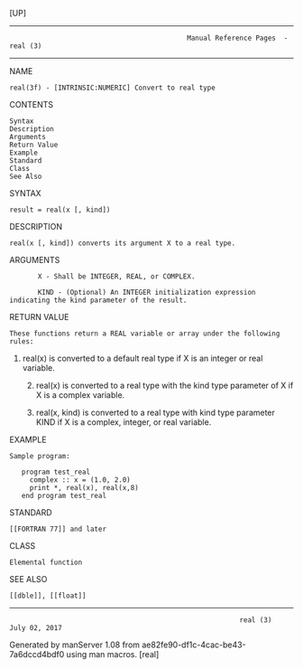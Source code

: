 [UP]

-----------------------------------------------------------------------------------------------------------------------------------
                                                Manual Reference Pages  - real (3)
-----------------------------------------------------------------------------------------------------------------------------------
                                                                 
NAME

    real(3f) - [INTRINSIC:NUMERIC] Convert to real type

CONTENTS

    Syntax
    Description
    Arguments
    Return Value
    Example
    Standard
    Class
    See Also

SYNTAX

    result = real(x [, kind])

DESCRIPTION

    real(x [, kind]) converts its argument X to a real type.

ARGUMENTS

           X - Shall be INTEGER, REAL, or COMPLEX.

           KIND - (Optional) An INTEGER initialization expression indicating the kind parameter of the result.

RETURN VALUE

    These functions return a REAL variable or array under the following rules:

1.    real(x) is converted to a default real type if X is an integer or real variable.

      2.    real(x) is converted to a real type with the kind type parameter of X if X is a complex variable.

      3.    real(x, kind) is converted to a real type with kind type parameter KIND if X is a complex, integer, or real
            variable.

EXAMPLE

    Sample program:

       program test_real
         complex :: x = (1.0, 2.0)
         print *, real(x), real(x,8)
       end program test_real



STANDARD

    [[FORTRAN 77]] and later

CLASS

    Elemental function

SEE ALSO

    [[dble]], [[float]]

-----------------------------------------------------------------------------------------------------------------------------------

                                                             real (3)                                                 July 02, 2017

Generated by manServer 1.08 from ae82fe90-df1c-4cac-be43-7a6dccd4bdf0 using man macros.
                                                              [real]
